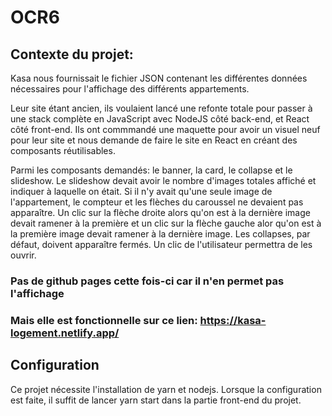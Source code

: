 # OCR6

## Contexte du projet:

Kasa nous fournissait le fichier JSON contenant les différentes données nécessaires pour l'affichage des différents appartements.

Leur site étant ancien, ils voulaient lancé une refonte totale pour passer à une stack complète en JavaScript avec NodeJS côté back-end, et React côté front-end. Ils ont commmandé une maquette pour avoir un visuel neuf pour leur site et nous demande de faire le site en React en créant des composants réutilisables.

Parmi les composants demandés: le banner, la card, le collapse et le slideshow.
Le slideshow devait avoir le nombre d'images totales affiché et indiquer à laquelle on était. Si il n'y avait qu'une seule image de l'appartement, le compteur et les flèches du caroussel ne devaient pas apparaître. Un clic sur la flèche droite alors qu'on est à la dernière image devait ramener à la première et un clic sur la flèche gauche alor qu'on est à la première image devait ramener à la dernière image.
Les collapses, par défaut, doivent apparaître fermés. Un clic de l'utilisateur permettra de les ouvrir.

### Pas de github pages cette fois-ci car il n'en permet pas l'affichage
### Mais elle est fonctionnelle sur ce lien: https://kasa-logement.netlify.app/

## Configuration

Ce projet nécessite l'installation de yarn et nodejs.
Lorsque la configuration est faite, il suffit de lancer yarn start dans la partie front-end du projet.
